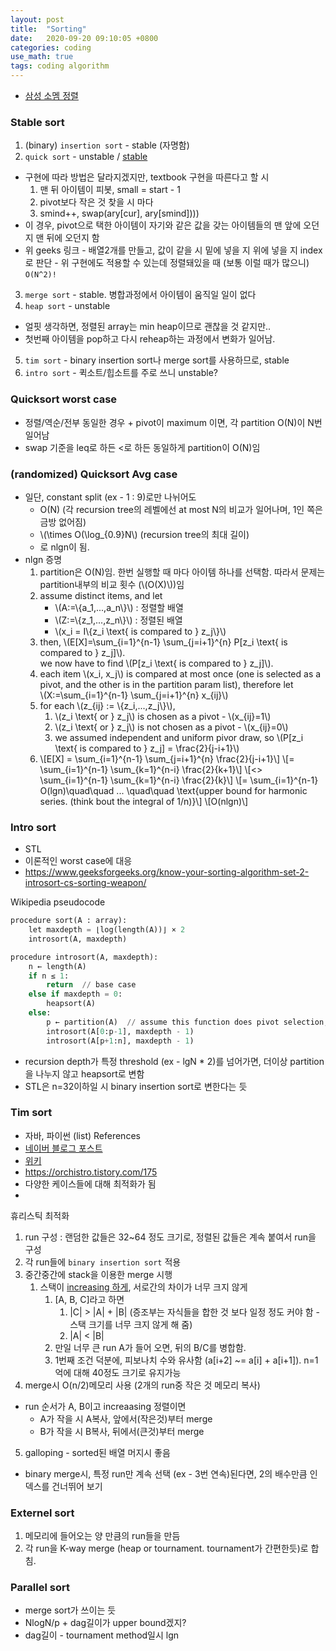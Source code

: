 ```yaml
---
layout: post
title:  "Sorting"
date:   2020-09-20 09:10:05 +0800
categories: coding
use_math: true
tags: coding algorithm
---
```


- <a href="http://www.secmem.org/blog/2019/04/10/special-sorts/" target="_blank">삼성 소멤 정렬</a>


### Stable sort
1. (binary) `insertion sort` - stable (자명함)
2. `quick sort` - unstable / <a href="https://www.geeksforgeeks.org/stable-quicksort/" target="_blank">stable</a>
  - 구현에 따라 방법은 달라지겠지만, textbook 구현을 따른다고 할 시
      1. 맨 뒤 아이템이 피봇, small = start - 1
      2. pivot보다 작은 것 찾을 시 마다
      3. smind++, swap(ary[cur], ary[smind]))) 
  - 이 경우, pivot으로 택한 아이템이 자기와 같은 값을 갖는 아이템들의 맨 앞에 오던지 맨 뒤에 오던지 함
  - 위 geeks 링크 - 배열2개를 만들고, 값이 같을 시 밑에 넣을 지 위에 넣을 지 index로 판단 - 위 구현에도 적용할 수 있는데 정렬돼있을 때 (보통 이럴 때가 많으니) `O(N^2)!`
3. `merge sort` - stable. 병합과정에서 아이템이 움직일 일이 없다
4. `heap sort` - unstable
  - 얼핏 생각하면, 정렬된 array는 min heap이므로 괜찮을 것 같지만..
  - 첫번째 아이템을 pop하고 다시 reheap하는 과정에서 변화가 일어남.
5. `tim sort` - binary insertion sort나 merge sort를 사용하므로, stable
6. `intro sort` - 퀵소트/힙소트를 주로 쓰니 unstable?


### Quicksort worst case
- 정렬/역순/전부 동일한 경우 + pivot이 maximum 이면, 각 partition O(N)이 N번 일어남
- swap 기준을 leq로 하든 <로 하든 동일하게 partition이 O(N)임

### (randomized) Quicksort Avg case
- 일단, constant split (ex -  1 : 9)로만 나뉘어도
  - O(N) (각 recursion tree의 레벨에선 at most N의 비교가 일어나며, 1인 쪽은 금방 없어짐)
  - \\(\times O(\log\_\{0.9\}N\\) (recursion tree의 최대 길이)
  - 로 nlgn이 됨. 
- nlgn 증명
  1. partition은 O(N)임. 한번 실행할 때 마다 아이템 하나를 선택함. 따라서 문제는 partition내부의 비교 횟수 (\\(O(X)\\))임
  2. assume distinct items, and let
      - \\(A:=\\{a\_1,...,a\_n\\}\\) : 정렬할 배열
      - \\(Z:=\\{z\_1,...,z\_n\\}\\) : 정렬된 배열
      - \\(x\_i = I\\{z\_i \text\{ is compared to \} z\_j\\}\\)
  3. then, \\(E[X]=\sum\_\{i=1\}^\{n-1\} \sum\_\{j=i+1\}^\{n\} P[z\_i \text\{ is compared to \} z\_j]\\).  
      we now have to find \\(P[z\_i \text\{ is compared to \} z\_j]\\).
  4. each item \\(x\_i, x\_j\\) is compared at most once (one is selected as a pivot, and the other is in the partition param list), therefore let  
     \\(X:=\sum\_\{i=1\}^\{n-1\} \sum\_\{j=i+1\}^\{n\} x\_\{ij\}\\) 
  5. for each \\(z\_\{ij\} := \\{z\_i,...,z\_j\\}\\), 
     1. \\(z\_i \text\{ or \} z\_j\\) is chosen as a pivot - \\(x\_\{ij\}=1\\)
     2.  \\(z\_i \text\{ or \} z\_j\\) is not chosen as a pivot - \\(x\_\{ij\}=0\\)
     3.  we assumed independent and uniform pivor draw, so \\(P[z\_i \text\{ is compared to \} z\_j] = \frac\{2\}\{j-i+1\}\\)
  6. \\[E[X] = \sum\_\{i=1\}^\{n-1\} \sum\_\{j=i+1\}^\{n\} \frac\{2\}\{j-i+1\}\\]
     \\[= \sum\_\{i=1\}^\{n-1\} \sum\_\{k=1\}^\{n-i\} \frac\{2\}\{k+1\}\\]
     \\[<> \sum\_\{i=1\}^\{n-1\} \sum\_\{k=1\}^\{n-i\} \frac\{2\}\{k\}\\]
     \\[= \sum\_\{i=1\}^\{n-1\} O(lgn)\quad\quad ... \quad\quad \text\{upper bound for harmonic series. (think bout the integral of 1/n)\}\\]
     \\[O(nlgn)\\]
 
  
   

### Intro sort
- STL
- 이론적인 worst case에 대응
- <a href="https://www.geeksforgeeks.org/know-your-sorting-algorithm-set-2-introsort-cs-sorting-weapon/" target="_blank">https://www.geeksforgeeks.org/know-your-sorting-algorithm-set-2-introsort-cs-sorting-weapon/</a>

Wikipedia pseudocode
```python
procedure sort(A : array):
    let maxdepth = ⌊log(length(A))⌋ × 2
    introsort(A, maxdepth)

procedure introsort(A, maxdepth):
    n ← length(A)
    if n ≤ 1:
        return  // base case
    else if maxdepth = 0:
        heapsort(A)
    else:
        p ← partition(A)  // assume this function does pivot selection, p is the final position of the pivot
        introsort(A[0:p-1], maxdepth - 1)
        introsort(A[p+1:n], maxdepth - 1)
```
- recursion depth가 특정 threshold (ex - lgN * 2)를 넘어가면, 더이상 partition을 나누지 않고 heapsort로 변함
- STL은 n=32이하일 시 binary insertion sort로 변한다는 듯

### Tim sort
- 자바, 파이썬 (list)
References
- <a href="https://d2.naver.com/helloworld/0315536" target="_blank">네이버 블로그 포스트</a>
- <a href="https://en.wikipedia.org/wiki/Timsort" target="_blank">위키</a>
- <a href="https://orchistro.tistory.com/175" target="_blank">https://orchistro.tistory.com/175</a>
- 다양한 케이스들에 대해 최적화가 됨
- 

휴리스틱 최적화
1. run 구성 : 랜덤한 값들은 32~64 정도 크기로, 정렬된 값들은 계속 붙여서 run을 구성
2. 각 run들에 `binary insertion sort` 적용
3. 중간중간에 stack을 이용한 merge 시행
   1. 스택이 <a href="https://d2.naver.com/helloworld/0315536" target="_blank">increasing 하게</a>, 서로간의 차이가 너무 크지 않게
      1. [A, B, C]라고 하면  
          1. \|C\| > \|A\| + \|B\| (증조부는 자식들을 합한 것 보다 일정 정도 커야 함 - 스택 크기를 너무 크지 않게 해 줌)  
          2. \|A\| < \|B\| 
      2. 만일 너무 큰 run A가 들어 오면, 뒤의 B/C를 병합함.
      3. 1번째 조건 덕분에, 피보나치 수와 유사함 (a[i+2] ~= a[i] + a[i+1]). n=1억에 대해 40정도 크기로 유지가능
4. merge시 O(n/2)메모리 사용 (2개의 run중 작은 것 메모리 복사)
  - run 순서가 A, B이고 increaasing 정렬이면
    - A가 작을 시 A복사, 앞에서(작은것)부터 merge
    - B가 작을 시 B복사, 뒤에서(큰것)부터 merge
5. galloping - sorted된 배열 머지시 좋음
  - binary merge시, 특정 run만 계속 선택 (ex - 3번 연속)된다면, 2의 배수만큼 인덱스를 건너뛰어 보기

### Externel sort
1. 메모리에 들어오는 양 만큼의 run들을 만듬
2. 각 run을 K-way merge (heap or tournament. tournament가 간편한듯)로 합침. 

### Parallel sort
- merge sort가 쓰이는 듯
- NlogN/p + dag길이가 upper bound겠지?
- dag길이 - tournament method일시 lgn


